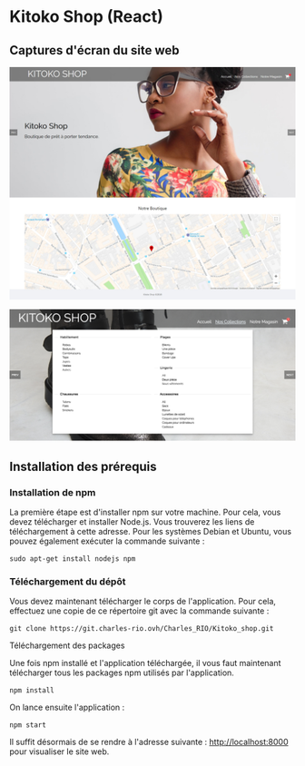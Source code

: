 # Kitoko Shop (React)

## Captures d'écran du site web

![Page d'accueil](images/kitoko_total.jpg)

![Menu](images/Kitoko-menu.png)

## Installation des prérequis

### Installation de npm

La première étape est d'installer npm sur votre machine. Pour cela, vous devez télécharger et installer Node.js. Vous trouverez les liens de téléchargement à cette adresse. Pour les systèmes Debian et Ubuntu, vous pouvez également exécuter la commande suivante :

	sudo apt-get install nodejs npm

### Téléchargement du dépôt

Vous devez maintenant télécharger le corps de l'application. Pour cela, effectuez une copie de ce répertoire git avec la commande suivante :

	git clone https://git.charles-rio.ovh/Charles_RIO/Kitoko_shop.git

Téléchargement des packages

Une fois npm installé et l'application téléchargée, il vous faut maintenant télécharger tous les packages npm utilisés par l'application.

	npm install

On lance ensuite l'application :

	npm start

Il suffit désormais de se rendre à l'adresse suivante : <http://localhost:8000> pour visualiser le site web.